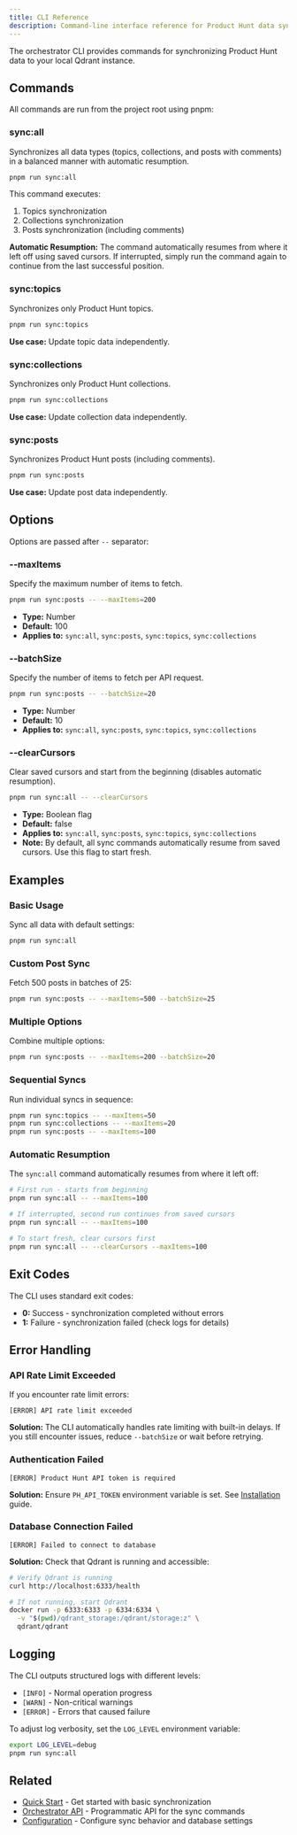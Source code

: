 ```yaml
---
title: CLI Reference
description: Command-line interface reference for Product Hunt data synchronization
---
```


The orchestrator CLI provides commands for synchronizing Product Hunt data to your local Qdrant instance.

## Commands

All commands are run from the project root using pnpm:

### sync:all

Synchronizes all data types (topics, collections, and posts with comments) in a balanced manner with automatic resumption.

```bash
pnpm run sync:all
```

This command executes:
1. Topics synchronization
2. Collections synchronization
3. Posts synchronization (including comments)

**Automatic Resumption:** The command automatically resumes from where it left off using saved cursors. If interrupted, simply run the command again to continue from the last successful position.

### sync:topics

Synchronizes only Product Hunt topics.

```bash
pnpm run sync:topics
```

**Use case:** Update topic data independently.

### sync:collections

Synchronizes only Product Hunt collections.

```bash
pnpm run sync:collections
```

**Use case:** Update collection data independently.

### sync:posts

Synchronizes Product Hunt posts (including comments).

```bash
pnpm run sync:posts
```

**Use case:** Update post data independently.

## Options

Options are passed after `--` separator:

### --maxItems

Specify the maximum number of items to fetch.

```bash
pnpm run sync:posts -- --maxItems=200
```

- **Type:** Number
- **Default:** 100
- **Applies to:** `sync:all`, `sync:posts`, `sync:topics`, `sync:collections`

### --batchSize

Specify the number of items to fetch per API request.

```bash
pnpm run sync:posts -- --batchSize=20
```

- **Type:** Number
- **Default:** 10
- **Applies to:** `sync:all`, `sync:posts`, `sync:topics`, `sync:collections`

### --clearCursors

Clear saved cursors and start from the beginning (disables automatic resumption).

```bash
pnpm run sync:all -- --clearCursors
```

- **Type:** Boolean flag
- **Default:** false
- **Applies to:** `sync:all`, `sync:posts`, `sync:topics`, `sync:collections`
- **Note:** By default, all sync commands automatically resume from saved cursors. Use this flag to start fresh.


## Examples

### Basic Usage

Sync all data with default settings:

```bash
pnpm run sync:all
```

### Custom Post Sync

Fetch 500 posts in batches of 25:

```bash
pnpm run sync:posts -- --maxItems=500 --batchSize=25
```

### Multiple Options

Combine multiple options:

```bash
pnpm run sync:posts -- --maxItems=200 --batchSize=20
```

### Sequential Syncs

Run individual syncs in sequence:

```bash
pnpm run sync:topics -- --maxItems=50
pnpm run sync:collections -- --maxItems=20
pnpm run sync:posts -- --maxItems=100
```

### Automatic Resumption

The `sync:all` command automatically resumes from where it left off:

```bash
# First run - starts from beginning
pnpm run sync:all -- --maxItems=100

# If interrupted, second run continues from saved cursors
pnpm run sync:all -- --maxItems=100

# To start fresh, clear cursors first
pnpm run sync:all -- --clearCursors --maxItems=100
```

## Exit Codes

The CLI uses standard exit codes:

- **0:** Success - synchronization completed without errors
- **1:** Failure - synchronization failed (check logs for details)

## Error Handling

### API Rate Limit Exceeded

If you encounter rate limit errors:

```
[ERROR] API rate limit exceeded
```

**Solution:** The CLI automatically handles rate limiting with built-in delays. If you still encounter issues, reduce `--batchSize` or wait before retrying.

### Authentication Failed

```
[ERROR] Product Hunt API token is required
```

**Solution:** Ensure `PH_API_TOKEN` environment variable is set. See [Installation](/installation/) guide.

### Database Connection Failed

```
[ERROR] Failed to connect to database
```

**Solution:** Check that Qdrant is running and accessible:

```bash
# Verify Qdrant is running
curl http://localhost:6333/health

# If not running, start Qdrant
docker run -p 6333:6333 -p 6334:6334 \
  -v "$(pwd)/qdrant_storage:/qdrant/storage:z" \
  qdrant/qdrant
```

## Logging

The CLI outputs structured logs with different levels:

- `[INFO]` - Normal operation progress
- `[WARN]` - Non-critical warnings
- `[ERROR]` - Errors that caused failure

To adjust log verbosity, set the `LOG_LEVEL` environment variable:

```bash
export LOG_LEVEL=debug
pnpm run sync:all
```

## Related

- [Quick Start](/quick-start/) - Get started with basic synchronization
- [Orchestrator API](/reference/orchestrator/) - Programmatic API for the sync commands
- [Configuration](/configuration/) - Configure sync behavior and database settings
